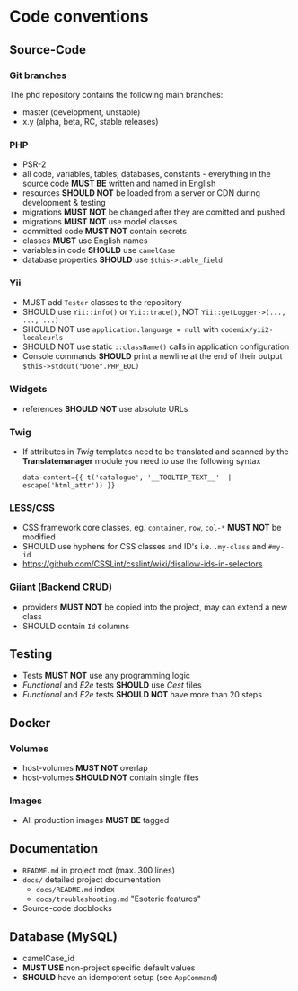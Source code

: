 # Code conventions

## Source-Code

### Git branches

The phd repository contains the following main branches:

- master (development, unstable)
- x.y (alpha, beta, RC, stable releases)

### PHP

- PSR-2
- all code, variables, tables, databases, constants - everything in the source code **MUST BE** written and named in English
- resources **SHOULD NOT** be loaded from a server or CDN during development & testing 
- migrations **MUST NOT** be changed after they are comitted and pushed
- migrations **MUST NOT** use model classes
- committed code **MUST NOT** contain secrets
- classes **MUST** use English names
- variables in code **SHOULD** use `camelCase`
- database properties **SHOULD** use `$this->table_field`

### Yii 

- MUST add `Tester` classes to the repository
- SHOULD use `Yii::info()` or `Yii::trace()`, NOT `Yii::getLogger->(..., ..., ...)`
- SHOULD NOT use `application.language = null` with `codemix/yii2-localeurls`
- SHOULD NOT use static `::className()` calls in application configuration  
- Console commands **SHOULD** print a newline at the end of their output `$this->stdout("Done".PHP_EOL)`    

### Widgets

- references **SHOULD NOT** use absolute URLs

### Twig

- If attributes in *Twig* templates need to be translated and scanned by the **Translatemanager** module you need to use the following syntax 

      data-content={{ t('catalogue', '__TOOLTIP_TEXT__'  | escape('html_attr')) }}

### LESS/CSS

- CSS framework core classes, eg. `container`, `row`, `col-*` **MUST NOT** be modified
- SHOULD use hyphens for CSS classes and ID's i.e. `.my-class` and `#my-id`
- https://github.com/CSSLint/csslint/wiki/disallow-ids-in-selectors

### Giiant (Backend CRUD)

- providers **MUST NOT** be copied into the project, may can extend a new class
- SHOULD contain `Id` columns

## Testing

- Tests **MUST NOT** use any programming logic
- *Functional* and *E2e* tests **SHOULD** use *Cest* files
- *Functional* and *E2e* tests **SHOULD NOT** have more than 20 steps

## Docker

### Volumes

- host-volumes **MUST NOT** overlap
- host-volumes **SHOULD NOT** contain single files

### Images

- All production images **MUST BE** tagged


## Documentation

- `README.md` in project root (max. 300 lines)
- `docs/` detailed project documentation
  - `docs/README.md` index
  - `docs/troubleshooting.md` "Esoteric features"
- Source-code docblocks


## Database (MySQL)

- camelCase_id
- **MUST USE** non-project specific default values
- **SHOULD** have an idempotent setup (see `AppCommand`)




